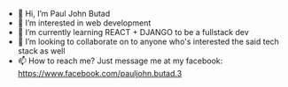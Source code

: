 - 👋 Hi, I’m Paul John Butad
- 👀 I’m interested in web development
- 🌱 I’m currently learning REACT + DJANGO to be a fullstack dev
- 💞️ I’m looking to collaborate on to anyone who's interested the said tech stack as well
- 📫 How to reach me? Just message me at my facebook: https://www.facebook.com/pauljohn.butad.3

<!---
butadpj/butadpj is a ✨ special ✨ repository because its `README.md` (this file) appears on your GitHub profile.
You can click the Preview link to take a look at your changes.
--->
